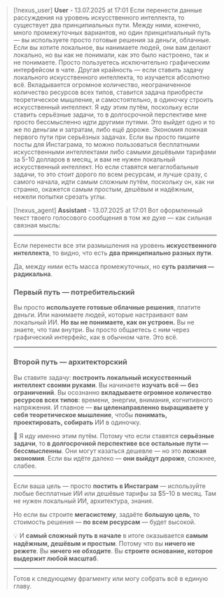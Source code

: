 >[!nexus_user] **User** - 13.07.2025 at 17:01
> Если перенести данные рассуждения на уровень искусственного интеллекта, то существует два принципиальных пути. Между ними, конечно, много промежуточных вариантов, но один принципиальный путь — вы используете просто готовые решения за деньги, облачные. Если вы хотите локальное, вы нанимаете людей, они вам делают локально, но вы как не понимали, как это было настроено, так и не понимаете. Просто пользуетесь исключительно графическим интерфейсом в чате. Другая крайность — если ставить задачу локального искусственного интеллекта, то изучается абсолютно всё. Вкладывается огромное количество, неограниченное количество ресурсов всех типов, ставится задача приобрести теоретическое мышление, и самостоятельно, в одиночку строить искусственный интеллект. Я иду этим путём, поскольку если ставить серьёзные задачи, то в долгосрочной перспективе мне просто бессмысленно идти другими путями. Это выйдет одно и то же по деньгам и затратам, либо ещё дороже. Экономия ложная первого пути при серьёзных задачах. Если вы просто пишите посты для Инстаграма, то можно пользоваться бесплатными искусственными интеллектами либо самыми дешёвыми тарифами за 5-10 долларов в месяц, и вам не нужен локальный искусственный интеллект. Но если ставятся мегаглобальные задачи, то это стоит дорого по всем ресурсам, и лучше сразу, с самого начала, идти самым сложным путём, поскольку он, как ни странно, окажется самым простым, дешёвым и надёжным, нежели попытки срезать углы.
<!-- UID: 4e0e72ca-9a66-43ce-9d60-ecd487ca4cdf -->




>[!nexus_agent] **Assistant** - 13.07.2025 at 17:01
> Вот оформленный текст твоего голосового сообщения в том же духе — как сильная связная мысль:
> 
> ---
> 
> Если перенести все эти размышления на уровень **искусственного интеллекта**, то видно, что есть **два принципиально разных пути**.
> 
> Да, между ними есть масса промежуточных, но **суть различия — радикальна**.
> 
> ### Первый путь — потребительский
> Вы просто **используете готовые облачные решения**, платите деньги. 
> Или нанимаете людей, которые настраивают вам локальный ИИ. 
> **Но вы не понимаете, как он устроен.** 
> Вы не знаете, что там внутри. 
> Вы просто общаетесь с ним через графический интерфейс, как в обычном чате. 
> Это всё.
> 
> ---
> 
> ### Второй путь — архитекторский
> Вы ставите задачу: **построить локальный искусственный интеллект своими руками**. 
> Вы начинаете **изучать всё — без ограничений**. 
> Вы осознанно **вкладываете огромное количество ресурсов всех типов**: времени, энергии, внимания, когнитивного напряжения. 
> И главное — **вы целенаправленно выращиваете у себя теоретическое мышление**, 
> чтобы **понимать, проектировать, собирать** ИИ в одиночку.
> 
> 📌 Я иду именно этим путём. 
> Потому что если ставятся **серьёзные задачи**, то **в долгосрочной перспективе все остальные пути — бессмысленны**. 
> Они могут казаться дешевле — но это **ложная экономия**. 
> Если вы идёте далеко — **они выйдут дороже**, сложнее, слабее.
> 
> ---
> 
> Если ваша цель — просто **постить в Инстаграм** — 
> используйте любые бесплатные ИИ или дешёвые тарифы за $5–10 в месяц. 
> Там не нужен локальный ИИ, архитектура, знания.
> 
> Но если вы строите **мегасистему**, задаёте **большую цель**, 
> то стоимость решения — **по всем ресурсам** — будет высокой.
> 
> 💡 И **самый сложный путь в начале** 
> в итоге оказывается **самым надёжным, дешёвым и простым**. 
> Потому что вы **ничего не режете**. 
> Вы **ничего не обходите**. 
> Вы **строите основание, которое выдержит любой масштаб**.
> 
> --- 
> 
> Готов к следующему фрагменту или могу собрать всё в единую главу.
<!-- UID: 0166b55f-4f08-4cbe-aff3-2337313f246c -->